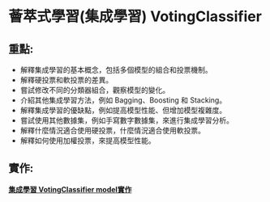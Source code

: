 # 薈萃式學習(集成學習) VotingClassifier

## 重點:
- 解釋集成學習的基本概念，包括多個模型的組合和投票機制。
- 解釋硬投票和軟投票的差異。
- 嘗試修改不同的分類器組合，觀察模型的變化。
- 介紹其他集成學習方法，例如 Bagging、Boosting 和 Stacking。
- 解釋集成學習的優缺點，例如提高模型性能、但增加模型複雜度。
- 嘗試使用其他數據集，例如手寫數字數據集，來進行集成學習分析。
- 解釋什麼情況適合使用硬投票，什麼情況適合使用軟投票。
- 解釋如何使用加權投票，來提高模型性能。


## 實作:

[**集成學習 VotingClassifier model實作**](./sklearn實作1.ipynb)
